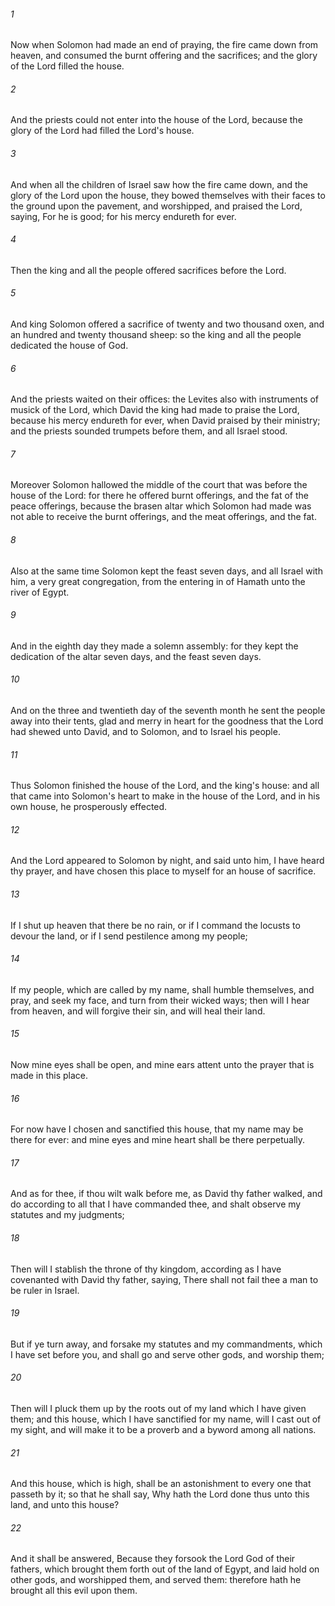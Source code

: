 ###### 1
Now when Solomon had made an end of praying, the fire came down from heaven, and consumed the burnt offering and the sacrifices; and the glory of the Lord filled the house.

###### 2
And the priests could not enter into the house of the Lord, because the glory of the Lord had filled the Lord's house.

###### 3
And when all the children of Israel saw how the fire came down, and the glory of the Lord upon the house, they bowed themselves with their faces to the ground upon the pavement, and worshipped, and praised the Lord, saying, For he is good; for his mercy endureth for ever.

###### 4
Then the king and all the people offered sacrifices before the Lord.

###### 5
And king Solomon offered a sacrifice of twenty and two thousand oxen, and an hundred and twenty thousand sheep: so the king and all the people dedicated the house of God.

###### 6
And the priests waited on their offices: the Levites also with instruments of musick of the Lord, which David the king had made to praise the Lord, because his mercy endureth for ever, when David praised by their ministry; and the priests sounded trumpets before them, and all Israel stood.

###### 7
Moreover Solomon hallowed the middle of the court that was before the house of the Lord: for there he offered burnt offerings, and the fat of the peace offerings, because the brasen altar which Solomon had made was not able to receive the burnt offerings, and the meat offerings, and the fat.

###### 8
Also at the same time Solomon kept the feast seven days, and all Israel with him, a very great congregation, from the entering in of Hamath unto the river of Egypt.

###### 9
And in the eighth day they made a solemn assembly: for they kept the dedication of the altar seven days, and the feast seven days.

###### 10
And on the three and twentieth day of the seventh month he sent the people away into their tents, glad and merry in heart for the goodness that the Lord had shewed unto David, and to Solomon, and to Israel his people.

###### 11
Thus Solomon finished the house of the Lord, and the king's house: and all that came into Solomon's heart to make in the house of the Lord, and in his own house, he prosperously effected.

###### 12
And the Lord appeared to Solomon by night, and said unto him, I have heard thy prayer, and have chosen this place to myself for an house of sacrifice.

###### 13
If I shut up heaven that there be no rain, or if I command the locusts to devour the land, or if I send pestilence among my people;

###### 14
If my people, which are called by my name, shall humble themselves, and pray, and seek my face, and turn from their wicked ways; then will I hear from heaven, and will forgive their sin, and will heal their land.

###### 15
Now mine eyes shall be open, and mine ears attent unto the prayer that is made in this place.

###### 16
For now have I chosen and sanctified this house, that my name may be there for ever: and mine eyes and mine heart shall be there perpetually.

###### 17
And as for thee, if thou wilt walk before me, as David thy father walked, and do according to all that I have commanded thee, and shalt observe my statutes and my judgments;

###### 18
Then will I stablish the throne of thy kingdom, according as I have covenanted with David thy father, saying, There shall not fail thee a man to be ruler in Israel.

###### 19
But if ye turn away, and forsake my statutes and my commandments, which I have set before you, and shall go and serve other gods, and worship them;

###### 20
Then will I pluck them up by the roots out of my land which I have given them; and this house, which I have sanctified for my name, will I cast out of my sight, and will make it to be a proverb and a byword among all nations.

###### 21
And this house, which is high, shall be an astonishment to every one that passeth by it; so that he shall say, Why hath the Lord done thus unto this land, and unto this house?

###### 22
And it shall be answered, Because they forsook the Lord God of their fathers, which brought them forth out of the land of Egypt, and laid hold on other gods, and worshipped them, and served them: therefore hath he brought all this evil upon them.

